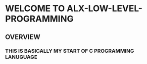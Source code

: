 # WELCOME TO ALX-LOW-LEVEL-PROGRAMMING
## OVERVIEW
### THIS IS BASICALLY MY START OF C PROGRAMMING LANUGUAGE
